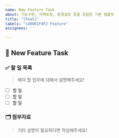 ```yaml
---
name: New Feature Task
about: 기능구현, 리팩토링, 환경설정 등을 포함한 기본 템플릿
title: "[Feat]"
labels: "\U0001F4F2 Feature"
assignees: ''

---
```


## 📲 New Feature Task

### ✅ 할 일 목록

> 해야 할 업무에 대해서 설명해주세요!

- [ ] 할 일
- [ ] 할 일
- [ ] 할 일

### 🗂️ 첨부자료

> 기타 설명이 필요하다면 작성해주세요!

